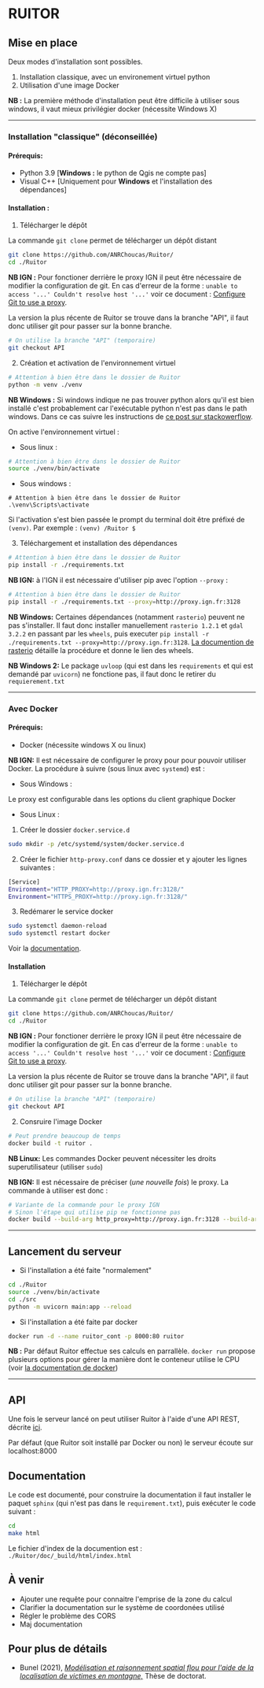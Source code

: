 # RUITOR

## Mise en place

Deux modes d'installation sont possibles. 

1. Installation classique, avec un environement virtuel python
2. Utilisation d'une image Docker

**NB :** La première méthode d'installation peut être difficile à utiliser sous windows, il vaut mieux privilégier docker (nécessite Windows X)

---

### Installation "classique" (déconseillée)

#### Prérequis:
- Python 3.9 [**Windows :** le python de Qgis ne compte pas]
- Visual C++ [Uniquement pour **Windows** et l'installation des dépendances]

#### Installation :

1. Télécharger le dépôt

La commande ```git clone``` permet de télécharger un dépôt distant

```sh
git clone https://github.com/ANRChoucas/Ruitor/
cd ./Ruitor
```

**NB IGN :** Pour fonctioner derrière le proxy IGN il peut être nécessaire de modifier la configuration de git. En cas d'erreur de la forme : ```unable to access '...' Couldn't resolve host '...'``` voir ce document : [Configure Git to use a proxy](https://gist.github.com/evantoli/f8c23a37eb3558ab8765).

La version la plus récente de Ruitor se trouve dans la branche "API", il faut donc utiliser git pour passer sur la bonne branche.

```sh
# On utilise la branche "API" (temporaire)
git checkout API 
```

2. Création et activation de l'environnement virtuel

```sh
# Attention à bien être dans le dossier de Ruitor
python -m venv ./venv
```

**NB Windows :** Si windows indique ne pas trouver python alors qu'il est bien installé c'est probablement car l'exécutable python n'est pas dans le path windows. Dans ce cas suivre les instructions de [ce post sur stackowerflow](https://stackoverflow.com/a/54934172).

 On active l'environnement virtuel :

- Sous linux :

```sh
# Attention à bien être dans le dossier de Ruitor
source ./venv/bin/activate
```

- Sous windows :
```
# Attention à bien être dans le dossier de Ruitor
.\venv\Scripts\activate
```

Si l'activation s'est bien passée le prompt du terminal doit être préfixé de ```(venv)```. Par exemple : ```(venv) /Ruitor $```

3. Téléchargement et installation des dépendances

```sh
# Attention à bien être dans le dossier de Ruitor
pip install -r ./requirements.txt
```

**NB IGN:** à l'IGN il est nécessaire d'utiliser pip avec l'option ```--proxy``` :

```sh
# Attention à bien être dans le dossier de Ruitor
pip install -r ./requirements.txt --proxy=http://proxy.ign.fr:3128
```

**NB Windows:** Certaines dépendances (notamment `rasterio`) peuvent ne pas s'installer. Il faut donc installer manuellement `rasterio 1.2.1` et `gdal 3.2.2` en passant par les `wheels`, puis executer ```pip install -r ./requirements.txt --proxy=http://proxy.ign.fr:3128```. [La documention de rasterio](https://pypi.org/project/rasterio/#windows) détaille la procédure et donne le lien des wheels.

**NB Windows 2:** Le package `uvloop` (qui est dans les `requirements` et qui est demandé par `uvicorn`) ne fonctione pas, il faut donc le retirer du `requierement.txt`

---

### Avec Docker

#### Prérequis:

- Docker (nécessite windows X ou linux)

**NB IGN:** Il est nécessaire de configurer le proxy pour pour pouvoir utiliser Docker. La procédure à suivre (sous linux avec `systemd`) est :

- Sous Windows :

Le proxy est configurable dans les options du client graphique Docker

- Sous Linux :

1. Créer le dossier `docker.service.d`

```sh
sudo mkdir -p /etc/systemd/system/docker.service.d
```

2. Créer le fichier `http-proxy.conf` dans ce dossier et y ajouter les lignes suivantes :

```sh
[Service]
Environment="HTTP_PROXY=http://proxy.ign.fr:3128/"
Environment="HTTPS_PROXY=http://proxy.ign.fr:3128/"
```

3. Redémarer le service docker

```sh
sudo systemctl daemon-reload
sudo systemctl restart docker
```

Voir la [documentation](https://docs.docker.com/config/daemon/systemd/#httphttps-proxy).

#### Installation

1. Télécharger le dépôt

La commande ```git clone``` permet de télécharger un dépôt distant

```sh
git clone https://github.com/ANRChoucas/Ruitor/
cd ./Ruitor
```

**NB IGN :** Pour fonctioner derrière le proxy IGN il peut être nécessaire de modifier la configuration de git. En cas d'erreur de la forme : ```unable to access '...' Couldn't resolve host '...'``` voir ce document : [Configure Git to use a proxy](https://gist.github.com/evantoli/f8c23a37eb3558ab8765).

La version la plus récente de Ruitor se trouve dans la branche "API", il faut donc utiliser git pour passer sur la bonne branche.

```sh
# On utilise la branche "API" (temporaire)
git checkout API 
```

2. Consruire l'image Docker

```sh
# Peut prendre beaucoup de temps
docker build -t ruitor .
```

**NB Linux:** Les commandes Docker peuvent nécessiter les droits superutilisateur (utiliser ```sudo```)

**NB IGN:** Il est nécessaire de préciser (*une nouvelle fois*) le proxy. La commande à utiliser est donc :

```sh
# Variante de la commande pour le proxy IGN
# Sinon l'étape qui utilise pip ne fonctionne pas
docker build --build-arg http_proxy=http://proxy.ign.fr:3128 --build-arg https_proxy=http://proxy.ign.fr:3128 -t ruitor .
```
---

## Lancement du serveur

- Si l'installation a été faite "normalement"

```sh
cd ./Ruitor
source ./venv/bin/activate
cd ./src
python -m uvicorn main:app --reload 
```

- Si l'installation a été faite par docker

```sh
docker run -d --name ruitor_cont -p 8000:80 ruitor
```

**NB :** Par défaut Ruitor effectue ses calculs en parrallèle. `docker run` propose plusieurs options pour gérer la manière dont le conteneur utilise le CPU (voir   [la documentation de docker](https://docs.docker.com/config/containers/resource_constraints/#cpu))

---

## API

Une fois le serveur lancé on peut utiliser Ruitor à l'aide d'une API REST, décrite [ici](https://github.com/MBunel/Ruitor-Api).

Par défaut (que Ruitor soit installé par Docker ou non) le serveur écoute sur localhost:8000

## Documentation

Le code est documenté, pour construire la documentation il faut installer le paquet `sphinx` (qui n'est pas dans le `requirement.txt`), puis exécuter le code suivant :

```sh
cd 
make html
```

Le fichier d'index de la documention est : ```./Ruitor/doc/_build/html/index.html ```

## À venir

- Ajouter une requête pour connaitre l'emprise de la zone du calcul
- Clarifier la documentation sur le système de coordonées utilisé
- Régler le problème des CORS
- Maj documentation

## Pour plus de détails

- Bunel (2021), [*Modélisation et raisonnement spatial flou pour l'aide de la localisation de victimes en montagne,*](https://tel.archives-ouvertes.fr/tel-03298717) Thèse de doctorat.
